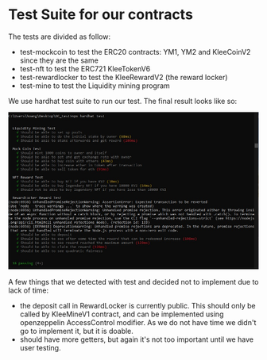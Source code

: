 # Test Suite for our contracts

The tests are divided as follow:
* test-mockcoin to test the ERC20 contracts: YM1, YM2 and KleeCoinV2 since they are the same
* test-nft to test the ERC721 KleeTokenV6
* test-rewardlocker to test the KleeRewardV2 (the reward locker)
* test-mine to test the Liquidity mining program

We use hardhat test suite to run our test. The final result looks like so:

![Test Results](./test_results.jpg)

A few things that we detected with test and decided not to implement due to lack of time:
* the deposit call in RewardLocker is currently public. This should only be called by KleeMineV1 contract, and can be implemented using openzeppelin AccessControl modifier. As we do not have time we didn't go to implement it, but it is doable. 
* should have more getters, but again it's not too important until we have user testing.
